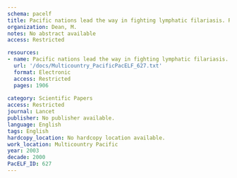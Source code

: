 ```yaml
---
schema: pacelf
title: Pacific nations lead the way in fighting lymphatic filariasis. Region aims to eliminate.
organization: Dean, M.
notes: No abstract available
access: Restricted

resources:
- name: Pacific nations lead the way in fighting lymphatic filariasis. Region aims to eliminate.
  url: '/docs/Multicountry_PacificPacELF_627.txt'
  format: Electronic
  access: Restricted
  pages: 1906
 
category: Scientific Papers
access: Restricted
journal: Lancet
publisher: No publisher available. 
language: English 
tags: English 
hardcopy_location: No hardcopy location available.
work_location: Multicountry Pacific
year: 2003
decade: 2000
PacELF_ID: 627
---
```

